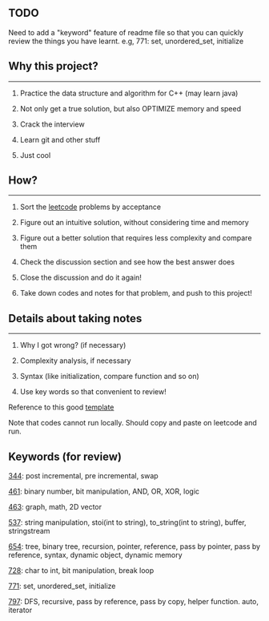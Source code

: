 ## TODO
Need to add a "keyword" feature of readme file so that you can quickly review the things you have learnt.
e.g, 771: set, unordered_set, initialize

## Why this project?
---
1. Practice the data structure and algorithm for C++ (may learn java)

2. Not only get a true solution, but also OPTIMIZE memory and speed

3. Crack the interview

4. Learn git and other stuff

5. Just cool
## How?
---
1. Sort the [leetcode](https://leetcode.com/problemset/all/) problems by acceptance

2. Figure out an intuitive solution, without considering time and memory

3. Figure out a better solution that requires less complexity and compare them

4. Check the discussion section and see how the best answer does

5. Close the discussion and do it again!

6. Take down codes and notes for that problem, and push to this project!

## Details about taking notes
---
1. Why I got wrong? (if necessary)

2. Complexity analysis, if necessary

3. Syntax (like initialization, compare function and so on)

4. Use key words so that convenient to review!


Reference to this good [template](https://github.com/illuz/leetcode)

Note that codes cannot run locally. Should copy and paste on leetcode and run.



## Keywords (for review)
[344](https://github.com/ljx0320/leetcode/tree/master/344_Reverse_String): post incremental, pre incremental, swap

[461](https://github.com/ljx0320/leetcode/tree/master/461_Hamming_Distance): binary number, bit manipulation, AND, OR, XOR, logic

[463](https://github.com/ljx0320/leetcode/tree/master/463_Island_Parameter): graph, math, 2D vector

[537](https://github.com/ljx0320/leetcode/tree/master/537_Complex_Number_Multiplication): string manipulation, stoi(int to string), to_string(int to string), buffer, stringstream

[654](https://github.com/ljx0320/leetcode/tree/master/654_maximum_binary_tree): tree, binary tree, recursion, pointer, reference, pass by pointer, pass by reference, syntax, dynamic object, dynamic memory

[728](https://github.com/ljx0320/leetcode/tree/master/728_Self_Dividing_Numbers): char to int, bit manipulation, break loop

[771](https://github.com/ljx0320/leetcode/tree/master/771_Jewels%20and%20Stones): set, unordered_set, initialize

[797](https://github.com/ljx0320/leetcode/tree/master/797_All_Paths_From_Source_to_Target): DFS, recursive, pass by reference, pass by copy, helper function. auto, iterator


